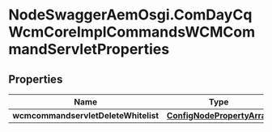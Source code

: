 # NodeSwaggerAemOsgi.ComDayCqWcmCoreImplCommandsWCMCommandServletProperties

## Properties

Name | Type | Description | Notes
------------ | ------------- | ------------- | -------------
**wcmcommandservletDeleteWhitelist** | [**ConfigNodePropertyArray**](ConfigNodePropertyArray.md) |  | [optional] 


